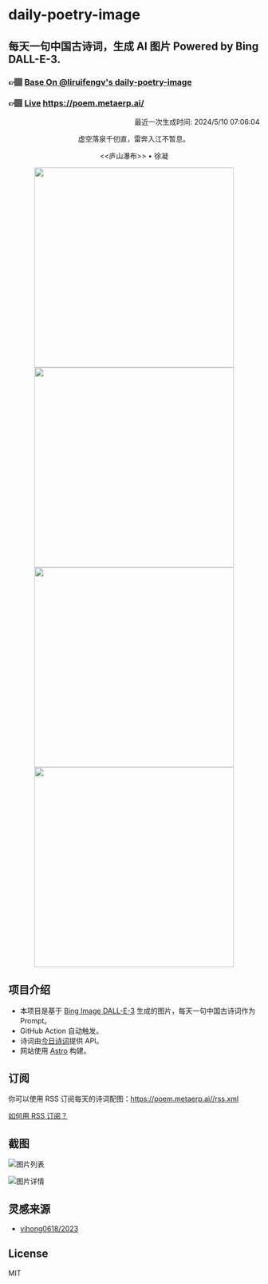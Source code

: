 
# daily-poetry-image

## 每天一句中国古诗词，生成 AI 图片 Powered by Bing DALL-E-3.

### 👉🏽 [Base On @liruifengv's daily-poetry-image](https://github.com/liruifengv/daily-poetry-image)

### 👉🏽 [Live](https://poem.metaerp.ai/) https://poem.metaerp.ai/

<p align="right">
  最近一次生成时间: 2024/5/10 07:06:04
</p>
<p align="center">
虚空落泉千仞直，雷奔入江不暂息。
</p>
<p align="center">
<<庐山瀑布>> • 徐凝
</p>
<p align="center">
<img src="https://tse2.mm.bing.net/th/id/OIG1.0We9aGehWcqFyge6RG77" height="400" width="400" />
<img src="https://tse1.mm.bing.net/th/id/OIG1.nsNb6MDJRC7qDe91lELC" height="400" width="400" />
<img src="https://tse1.mm.bing.net/th/id/OIG1.3GGJfEjDoPyr.i2SSRyN" height="400" width="400" />
<img src="https://tse1.mm.bing.net/th/id/OIG1.Pet9PyyRSXVBWafGWLlu" height="400" width="400" />
</p>

## 项目介绍

-   本项目是基于 [Bing Image DALL-E-3](https://www.bing.com/images/create) 生成的图片，每天一句中国古诗词作为 Prompt。
-   GitHub Action 自动触发。
-   诗词由[今日诗词](https://www.jinrishici.com/)提供 API。
-   网站使用 [Astro](https://astro.build) 构建。

## 订阅

你可以使用 RSS 订阅每天的诗词配图：https://poem.metaerp.ai//rss.xml

[如何用 RSS 订阅？](https://zhuanlan.zhihu.com/p/55026716)

## 截图

![图片列表](./screenshots/01.png)

![图片详情](./screenshots/02.png)

## 灵感来源

-   [yihong0618/2023](https://github.com/yihong0618/2023)

## License

MIT
